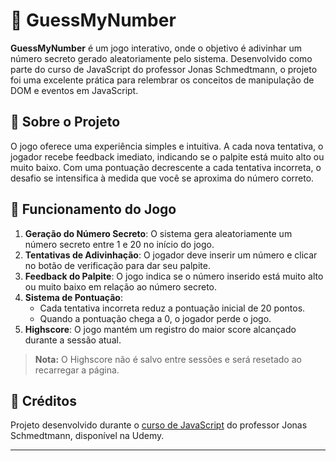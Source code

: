 # 🎯 GuessMyNumber

**GuessMyNumber** é um jogo interativo, onde o objetivo é adivinhar um número secreto gerado aleatoriamente pelo sistema. Desenvolvido como parte do curso de JavaScript do professor Jonas Schmedtmann, o projeto foi uma excelente prática para relembrar os conceitos de manipulação de DOM e eventos em JavaScript.

## 📖 Sobre o Projeto

O jogo oferece uma experiência simples e intuitiva. A cada nova tentativa, o jogador recebe feedback imediato, indicando se o palpite está muito alto ou muito baixo. Com uma pontuação decrescente a cada tentativa incorreta, o desafio se intensifica à medida que você se aproxima do número correto.

## 🚀 Funcionamento do Jogo

1. **Geração do Número Secreto**: O sistema gera aleatoriamente um número secreto entre 1 e 20 no início do jogo.
2. **Tentativas de Adivinhação**: O jogador deve inserir um número e clicar no botão de verificação para dar seu palpite.
3. **Feedback do Palpite**: O jogo indica se o número inserido está muito alto ou muito baixo em relação ao número secreto.
4. **Sistema de Pontuação**:
   - Cada tentativa incorreta reduz a pontuação inicial de 20 pontos.
   - Quando a pontuação chega a 0, o jogador perde o jogo.
5. **Highscore**: O jogo mantém um registro do maior score alcançado durante a sessão atual.

> **Nota:** O Highscore não é salvo entre sessões e será resetado ao recarregar a página.

## 📘 Créditos

Projeto desenvolvido durante o [curso de JavaScript](https://www.udemy.com/course/the-complete-javascript-course) do professor Jonas Schmedtmann, disponível na Udemy.

---

